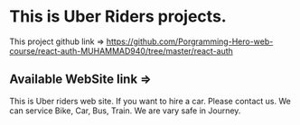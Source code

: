 # This is Uber Riders projects.

This project github link => https://github.com/Porgramming-Hero-web-course/react-auth-MUHAMMAD940/tree/master/react-auth

## Available WebSite link => 
This is Uber riders web site. If you want to hire a car. Please contact us. We can service Bike, Car, Bus, Train. We are vary safe in Journey.